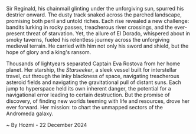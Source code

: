 
Sir Reginald, his chainmail glinting under the unforgiving sun, spurred his destrier onward.  The dusty track snaked across the parched landscape, promising both peril and untold riches.  Each rise revealed a new challenge: bandits lurking in rocky passes, treacherous river crossings, and the ever-present threat of starvation.  Yet, the allure of El Dorado, whispered about in smoky taverns, fueled his relentless journey across the unforgiving medieval terrain.  He carried with him not only his sword and shield, but the hope of glory and a king's ransom.

Thousands of lightyears separated Captain Eva Rostova from her home planet.  Her starship, the *Starseeker*, a sleek vessel built for interstellar travel, cut through the inky blackness of space, navigating treacherous asteroid fields and navigating the gravitational pull of distant suns. Each jump to hyperspace held its own inherent danger, the potential for a navigational error leading to certain destruction. But the promise of discovery, of finding new worlds teeming with life and resources, drove her ever forward.  Her mission: to chart the unmapped sectors of the Andromeda galaxy.

~ By Hozmi - 22 December 2024
